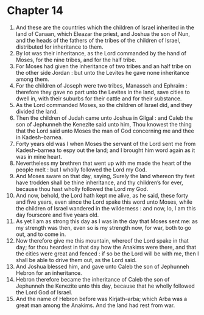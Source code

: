 # Chapter 14

1. And these are the countries which the children of Israel inherited in the land of Canaan, which Eleazar the priest, and Joshua the son of Nun, and the heads of the fathers of the tribes of the children of Israel, distributed for inheritance to them.
2. By lot was their inheritance, as the Lord commanded by the hand of Moses, for the nine tribes, and for the half tribe.
3. For Moses had given the inheritance of two tribes and an half tribe on the other side Jordan : but unto the Levites he gave none inheritance among them.
4. For the children of Joseph were two tribes, Manasseh and Ephraim : therefore they gave no part unto the Levites in the land, save cities to dwell in, with their suburbs for their cattle and for their substance.
5. As the Lord commanded Moses, so the children of Israel did, and they divided the land.
6. Then the children of Judah came unto Joshua in Gilgal : and Caleb the son of Jephunneh the Kenezite said unto him, Thou knowest the thing that the Lord said unto Moses the man of God concerning me and thee in Kadesh–barnea.
7. Forty years old was I when Moses the servant of the Lord sent me from Kadesh–barnea to espy out the land; and I brought him word again as it was in mine heart.
8. Nevertheless my brethren that went up with me made the heart of the people melt : but I wholly followed the Lord my God.
9. And Moses sware on that day, saying, Surely the land whereon thy feet have trodden shall be thine inheritance, and thy children’s for ever, because thou hast wholly followed the Lord my God.
10. And now, behold, the Lord hath kept me alive, as he said, these forty and five years, even since the Lord spake this word unto Moses, while the children of Israel wandered in the wilderness : and now, lo, I am this day fourscore and five years old.
11. As yet I am as strong this day as I was in the day that Moses sent me: as my strength was then, even so is my strength now, for war, both to go out, and to come in.
12. Now therefore give me this mountain, whereof the Lord spake in that day; for thou heardest in that day how the Anakims were there, and that the cities were great and fenced : if so be the Lord will be with me, then I shall be able to drive them out, as the Lord said.
13. And Joshua blessed him, and gave unto Caleb the son of Jephunneh Hebron for an inheritance.
14. Hebron therefore became the inheritance of Caleb the son of Jephunneh the Kenezite unto this day, because that he wholly followed the Lord God of Israel.
15. And the name of Hebron before was Kirjath–arba; which Arba was a great man among the Anakims. And the land had rest from war.

